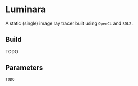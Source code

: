 # Luminara

A static (single) image ray tracer built using `OpenCL` and `SDL2`.

## Build

TODO

## Parameters

```
TODO
```
